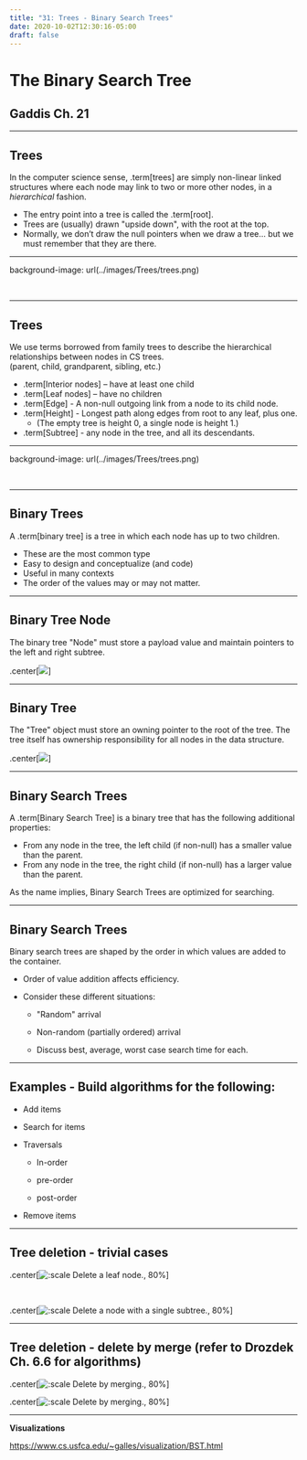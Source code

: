```yaml
---
title: "31: Trees - Binary Search Trees"
date: 2020-10-02T12:30:16-05:00
draft: false
---
```



# The Binary Search Tree
## Gaddis Ch. 21

---

## Trees

In the computer science sense, .term[trees] are simply non-linear linked structures where each node may link to two or more other nodes, in a _hierarchical_ fashion.

* The entry point into a tree is called the .term[root].
* Trees are (usually) drawn "upside down", with the root at the top.
* Normally, we don’t draw the null pointers when we draw a tree... but we must remember that they are there.

---
background-image: url(../images/Trees/trees.png)

&nbsp;

---

## Trees
We use terms borrowed from family trees to describe the hierarchical relationships between nodes in CS trees.<br />  (parent, child, grandparent, sibling, etc.)

* .term[Interior nodes] – have at least one child
* .term[Leaf nodes] – have no children
* .term[Edge] - A non-null outgoing link from a node to its child node.
* .term[Height] - Longest path along edges from root to any leaf, plus one.
    - (The empty tree is height 0, a single node is height 1.)
* .term[Subtree] - any node in the tree, and all its descendants.

---
background-image: url(../images/Trees/trees.png)

&nbsp;

---

## Binary Trees

A .term[binary tree] is a tree in which each node has up to two children.

* These are the most common type
* Easy to design and conceptualize (and code)
* Useful in many contexts
* The order of the values may or may not matter.

---
## Binary Tree Node

The binary tree "Node" must store a payload value and maintain pointers to the left and right subtree.

.center[![](../images/Trees/Binary_Tree_Node.svg)]

---

## Binary Tree

The "Tree" object must store an owning pointer to the root of the tree.  The tree itself has ownership responsibility for all nodes in the data structure.

.center[![](../images/Trees/Binary_Tree.svg)]


---

## Binary Search Trees

A .term[Binary Search Tree] is a binary tree that has the following additional properties: 

* From any node in the tree, the left child (if non-null) has a smaller value than the parent.
* From any node in the tree, the right child (if non-null) has a larger value than the parent.

As the name implies, Binary Search Trees are optimized for searching.

---

## Binary Search Trees

Binary search trees are shaped by the order in which values are added to the container.

* Order of value addition affects efficiency.
* Consider these different situations:

  * "Random" arrival

  * Non-random (partially ordered) arrival

  * Discuss best, average, worst case search time for each.

---

## Examples - Build algorithms for the following:

* Add items

* Search for items

* Traversals
 
    * In-order

    * pre-order

    * post-order

* Remove items

---

## Tree deletion - trivial cases

.center[![:scale Delete a leaf node., 80%](../images/Trees/tree_delete_leaf_fig_6.26.png)]

<br>

.center[![:scale Delete a node with a single subtree., 80%](../images/Trees/tree_delete_node-with-one-child_fig_6.27.png)]

---
## Tree deletion - delete by merge (refer to Drozdek Ch. 6.6 for algorithms)

.center[![:scale Delete by merging., 80%](../images/Trees/tree_delete_by-merge_fig_6.28.png)]

.center[![:scale Delete by merging., 80%](../images/Trees/tree_delete_by-merge_fig_6.30.png)]


---

**Visualizations**

<https://www.cs.usfca.edu/~galles/visualization/BST.html>